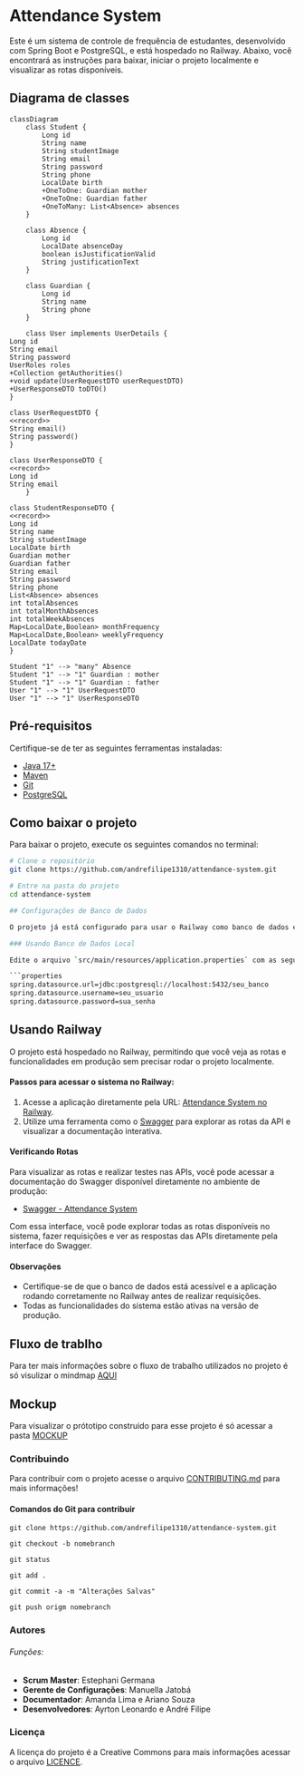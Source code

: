 # Attendance System

Este é um sistema de controle de frequência de estudantes, desenvolvido com Spring Boot e PostgreSQL, e está hospedado no Railway. Abaixo, você encontrará as instruções para baixar, iniciar o projeto localmente e visualizar as rotas disponíveis.

## Diagrama de classes
```mermaid
classDiagram
    class Student {
        Long id
        String name
        String studentImage
        String email
        String password
        String phone
        LocalDate birth
        +OneToOne: Guardian mother
        +OneToOne: Guardian father
        +OneToMany: List<Absence> absences
    }

    class Absence {
        Long id
        LocalDate absenceDay
        boolean isJustificationValid
        String justificationText
    }

    class Guardian {
        Long id
        String name
        String phone
    }

    class User implements UserDetails {
Long id
String email
String password
UserRoles roles
+Collection getAuthorities()
+void update(UserRequestDTO userRequestDTO)
+UserResponseDTO toDTO()
}

class UserRequestDTO {
<<record>>
String email()
String password()
}

class UserResponseDTO {
<<record>>
Long id
String email
    }

class StudentResponseDTO {
<<record>>
Long id
String name
String studentImage
LocalDate birth
Guardian mother
Guardian father
String email
String password
String phone
List<Absence> absences
int totalAbsences
int totalMonthAbsences
int totalWeekAbsences
Map<LocalDate,Boolean> monthFrequency
Map<LocalDate,Boolean> weeklyFrequency
LocalDate todayDate
}

Student "1" --> "many" Absence
Student "1" --> "1" Guardian : mother
Student "1" --> "1" Guardian : father
User "1" --> "1" UserRequestDTO
User "1" --> "1" UserResponseDTO

```

## Pré-requisitos

Certifique-se de ter as seguintes ferramentas instaladas:
- [Java 17+](https://www.oracle.com/java/technologies/javase-jdk17-downloads.html)
- [Maven](https://maven.apache.org/download.cgi)
- [Git](https://git-scm.com/)
- [PostgreSQL](https://www.postgresql.org/download/)

## Como baixar o projeto

Para baixar o projeto, execute os seguintes comandos no terminal:

```bash
# Clone o repositório
git clone https://github.com/andrefilipe1310/attendance-system.git

# Entre na pasta do projeto
cd attendance-system

## Configurações de Banco de Dados

O projeto já está configurado para usar o Railway como banco de dados em produção, mas caso queira rodar localmente, você pode configurar o `application.properties` para apontar para o seu próprio banco PostgreSQL.

### Usando Banco de Dados Local

Edite o arquivo `src/main/resources/application.properties` com as seguintes configurações:

```properties
spring.datasource.url=jdbc:postgresql://localhost:5432/seu_banco
spring.datasource.username=seu_usuario
spring.datasource.password=sua_senha
```
## Usando Railway

O projeto está hospedado no Railway, permitindo que você veja as rotas e funcionalidades em produção sem precisar rodar o projeto localmente.

#### Passos para acessar o sistema no Railway:

1. Acesse a aplicação diretamente pela URL: [Attendance System no Railway](https://attendance-system-production.up.railway.app).
2. Utilize uma ferramenta como o [Swagger](http://attendance-system-production.up.railway.app/swagger-ui.html) para explorar as rotas da API e visualizar a documentação interativa.

#### Verificando Rotas

Para visualizar as rotas e realizar testes nas APIs, você pode acessar a documentação do Swagger disponível diretamente no ambiente de produção:

- [Swagger - Attendance System](http://attendance-system-production.up.railway.app/swagger-ui.html)

Com essa interface, você pode explorar todas as rotas disponíveis no sistema, fazer requisições e ver as respostas das APIs diretamente pela interface do Swagger.

#### Observações

- Certifique-se de que o banco de dados está acessível e a aplicação rodando corretamente no Railway antes de realizar requisições.
- Todas as funcionalidades do sistema estão ativas na versão de produção.

## Fluxo de trablho

Para ter mais informações sobre o fluxo de trabalho utilizados no projeto é só visulizar o mindmap [AQUI](https://github.com/andrefilipe1310/attendance-system/blob/structure/ionicattendancedocs/models/mindmap/Fluxo%20de%20Trabalho.pdf)

## Mockup 

Para visualizar o prótotipo construido para esse projeto é só acessar a pasta [MOCKUP](https://github.com/andrefilipe1310/attendance-system/tree/structure/ionicattendancedocs/models/mockup)

### Contribuindo

Para contribuir com o projeto acesse o arquivo [CONTRIBUTING.md](https://github.com/andrefilipe1310/attendance-system/blob/structure/CONTRIBUTING.md)
para mais informações!

#### Comandos do Git para contribuir

````
git clone https://github.com/andrefilipe1310/attendance-system.git

git checkout -b nomebranch

git status

git add .

git commit -a -m "Alterações Salvas"

git push origm nomebranch
`````

### Autores

###### Funções:

- **Scrum Master**: Estephani Germana 
- **Gerente de Configurações**: Manuella Jatobá
- **Documentador**: Amanda Lima e Ariano Souza
- **Desenvolvedores**: Ayrton Leonardo e André Filipe 

### Licença

A licença do projeto é a Creative Commons para mais informações acessar o arquivo [LICENCE](https://github.com/andrefilipe1310/attendance-system/blob/structure/LICENSE).


